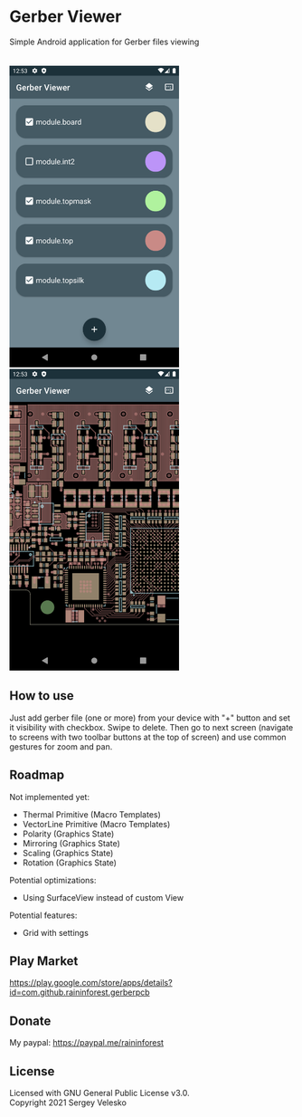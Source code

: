 # Gerber Viewer
Simple Android application for Gerber files viewing<br/><br/><br/>
<img src="https://github.com/raininforest/gerber-pcb-android/raw/develop/screenshots/start_screen.png" alt="" width="300" height="533">
<img src="https://github.com/raininforest/gerber-pcb-android/raw/develop/screenshots/image_screen.png" alt="" width="300" height="533">
<br/>

## How to use
Just add gerber file (one or more) from your device with "+" button and set it visibility with checkbox. Swipe to delete. Then go to next screen (navigate to screens with two toolbar buttons at the top of screen) and use common gestures for zoom and pan.

## Roadmap
Not implemented yet:
- Thermal Primitive (Macro Templates)<br/>
- VectorLine Primitive (Macro Templates)<br/>
- Polarity (Graphics State)<br/>
- Mirroring (Graphics State)<br/>
- Scaling (Graphics State)<br/>
- Rotation (Graphics State)<br/>

Potential optimizations:
- Using SurfaceView instead of custom View<br/>

Potential features:
- Grid with settings<br/>

## Play Market
https://play.google.com/store/apps/details?id=com.github.raininforest.gerberpcb

## Donate
My paypal: https://paypal.me/raininforest

## License
Licensed with GNU General Public License v3.0.<br/>
Copyright 2021 Sergey Velesko
